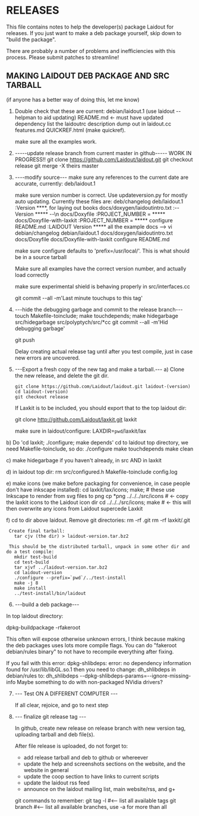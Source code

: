 RELEASES
========

This file contains notes to help the developer(s) package Laidout for releases.
If you just want to make a deb package yourself, skip down to "build the package".

There are probably a number of problems and inefficiencies with this process.
Please submit patches to streamline!


MAKING LAIDOUT DEB PACKAGE AND SRC TARBALL
------------------------------------------
(if anyone has a better way of doing this, let me know)


1. Double check that these are current:
    debian/laidout.1  (use laidout --helpman to aid updating)
    README.md  <-  must have updated dependency list
    the laidoutrc description dump out in laidout.cc
    features.md
    QUICKREF.html (make quickref).

    make sure all the examples work.


2.  -----update release branch from current master in github-----
    WORK IN PROGRESS!!
        git clone https://github.com/Laidout/laidout.git
        git checkout release
        git merge -X theirs master


3.  ----modify source---
    make sure any references to the current date are accurate, currently:
        deb/laidout.1

    make sure version number is correct. Use updateversion.py for mostly auto updating.
    Currently these files are:
        deb/changelog
        deb/laidout.1                 :Version ****, for laying out books
        docs/doxygen/laidoutintro.txt :-- Version ***** --\n
        docs/Doxyfile                 :PROJECT_NUMBER         = *****
        docs/Doxyfile-with-laxkit     :PROJECT_NUMBER         = *****
        configure
        README.md                     :LAIDOUT Version *****
        all the example docs
        --> vi debian/changelog debian/laidout.1 docs/doxygen/laidoutintro.txt docs/Doxyfile docs/Doxyfile-with-laxkit configure README.md

    make sure configure defaults to 'prefix=/usr/local/'. This is what should be in a source tarball

    Make sure all examples have the correct version number, and actually load correctly

    make sure experimental shield is behaving properly  in src/interfaces.cc

    git commit --all -m'Last minute touchups to this tag'


4.  ---hide the debugging garbage and commit to the release branch---
    touch Makefile-toinclude; make touchdepends;
    make hidegarbage
    src/hidegarbage src/polyptych/src/*cc
    git commit --all -m'Hid debugging garbage'

    git push

    Delay creating actual release tag until after you test compile, just in case new errors are uncovered.


5. ---Export a fresh copy of the new tag and make a tarball.---
  a) Clone the new release, and delete the git dir.

       git clone https://github.com/Laidout/laidout.git laidout-(version)
       cd laidout-(version)
       git checkout release

     If Laxkit is to be included, you should export that to the top laidout dir:

      git clone http://github.com/Laidout/laxkit.git laxkit

      make sure in laidout/configure: LAXDIR=`pwd`/laxkit/lax

  b) Do 'cd laxkit; ./configure; make depends'
     cd to laidout top directory, we need Makefile-toinclude, so do:
       ./configure
       make touchdepends
       make clean

  c) make hidegarbage if you haven't already, in src AND in laxkit

  d) in laidout top dir: rm src/configured.h Makefile-toinclude config.log

  e) make icons  (we make before packaging for convenience, in case people don't have inkscape installed):
      cd laxkit/lax/icons; make;    # these use Inkscape to render from svg files to png
      cp *png ../../../src/icons    # <- copy the laxkit icons to the Laidout icon dir
      cd ../../../src/icons; make   # <- this will then overwrite any icons from Laidout supercede Laxkit

  f) cd to dir above laidout.
     Remove git directories:
       rm -rf .git
       rm -rf laxkit/.git

     Create final tarball:
       tar cjv (the dir) > laidout-version.tar.bz2

     This should be the distributed tarball, unpack in some other dir and do a test compile:
       mkdir test-build
       cd test-build
       tar xjvf ../laidout-version.tar.bz2
       cd laidout-version
       ./configure --prefix=`pwd`/../test-install
       make -j 8
       make install
       ../test-install/bin/laidout


6. ---build a deb package---

In top laidout directory:

  dpkg-buildpackage -rfakeroot

This often will expose otherwise unknown errors, I think because making the deb packages uses lots more
compile flags. You can do "fakeroot debian/rules binary" to not have to recompile everything after fixing.

If you fail with this error:
  dpkg-shlibdeps: error: no dependency information found for /usr/lib/libGL.so.1
then you need to change:
  dh_shlibdeps
in debian/rules to:
  dh_shlibdeps --dpkg-shlibdeps-params=--ignore-missing-info
Maybe something to do with non-packaged NVidia drivers?


7. --- Test ON A DIFFERENT COMPUTER ---

    If all clear, rejoice, and go to next step


8. --- finalize git release tag ---

    In github, create new release on release branch with new version tag,
    uploading tarball and deb file(s).

    After file release is uploaded, do not forget to:
     - add release tarball and deb to github or whereever
     - update the help and screenshots sections on the website, and the website in general
     - update the coop section to have links to current scripts
     - update the laidout rss feed
     - announce on the laidout mailing list, main website/rss, and g+


    git commands to remember:
        git tag -l    #<-- list all available tags
        git branch    #<-- list all available branches, use -a for more than all

